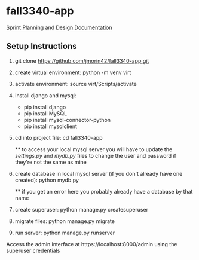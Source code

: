 # fall3340-app

[Sprint Planning](https://docs.google.com/spreadsheets/d/1Hz4CpsZgNapBO1e3kCuBihgrCgaK8QUm1_SiWbC72BM/edit?usp=sharing) and [Design Documentation](https://docs.google.com/document/d/1CE0OFN7hN-9xSveZoVv2XKhH0Nn95g6IaNZLZCo5D00/edit?usp=sharing)

## Setup Instructions

1) git clone https://github.com/jmorin42/fall3340-app.git

2) create virtual environment: python -m venv virt

3) activate environment: source virt/Scripts/activate

4) install django and mysql:

	- pip install django
	- pip install MySQL
	- pip install mysql-connector-python
	- pip install mysqlclient

5) cd into project file: cd fall3340-app
   
   ** to access your local mysql server you will have to update
   the *settings.py* and *mydb.py* files to change the user and
   password if they're not the same as mine

6) create database in local mysql server (if you don't already have one created): python mydb.py

   ** if you get an error here you probably already have a database by that name

7) create superuser: python manage.py createsuperuser

8) migrate files: python manage.py migrate

9) run server: python manage.py runserver

Access the admin interface at https://localhost:8000/admin
using the superuser credentials
